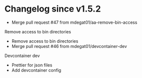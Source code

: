 # Changelog since v1.5.2
- Merge pull request #47 from mdegat01/aa-remove-bin-access

Remove access to bin directories 
- Remove access to bin directories 
- Merge pull request #46 from mdegat01/devcontainer-dev

Devcontainer dev 
- Prettier for json files 
- Add devcontainer config 
